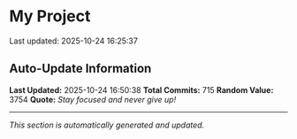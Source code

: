 # My Project


Last updated: 2025-10-24 16:25:37


















































































































































































































































































































































































































































































































































































































































































































































































































































































































































































































































































































































## Auto-Update Information

**Last Updated:** 2025-10-24 16:50:38
**Total Commits:** 715
**Random Value:** 3754
**Quote:** _Stay focused and never give up!_

---
_This section is automatically generated and updated._